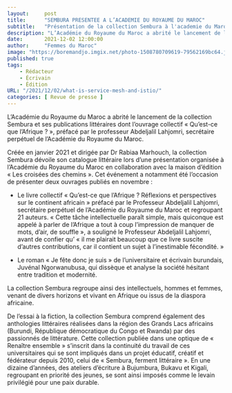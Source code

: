 ```yaml
---
layout:     post 
title:      "SEMBURA PRESENTEE A L’ACADEMIE DU ROYAUME DU MAROC"
subtitle:   "Présentation de la collection Sembura à l'academie du Maroc"
description: "L’Académie du Royaume du Maroc a abrité le lancement de la collection Sembura et ses publications littéraires dont l’ouvrage collectif « Qu’est-ce que l’Afrique ? », préfacé par le professeur Abdeljalil Lahjomri, secrétaire perpétuel de l’Académie du Royaume du Maroc."
date:       2021-12-02 12:00:00
author:     "Femmes du Maroc"
image: "https://boremandjo.imgix.net/photo-1508780709619-79562169bc64.jpg"
published: true
tags:
    - Rédacteur 
    - Écrivain
    - Édition
URL: "/2021/12/02/what-is-service-mesh-and-istio/"
categories: [ Revue de presse ]    
---
```


L’Académie du Royaume du Maroc a abrité le lancement de la collection Sembura et ses publications littéraires dont l’ouvrage collectif « Qu’est-ce que l’Afrique ? », préfacé par le professeur Abdeljalil Lahjomri, secrétaire perpétuel de l’Académie du Royaume du Maroc.

Créée en janvier 2021 et dirigée par Dr Rabiaa Marhouch, la collection Sembura dévoile son catalogue littéraire lors d’une présentation organisée à l’Académie du Royaume du Maroc en collaboration avec la maison d’édition « Les croisées des chemins ». Cet événement a notamment été l’occasion de présenter deux ouvrages publiés en novembre :

 

- Le livre collectif « Qu’est-ce que l’Afrique ? Réflexions et perspectives sur le continent africain » préfacé par le Professeur Abdeljalil Lahjomri, secrétaire perpétuel de l’Académie du Royaume du Maroc et regroupant 21 auteurs. « Cette tâche intellectuelle paraît simple, mais quiconque est appelé à parler de l’Afrique a tout à coup l’impression de manquer de mots, d’air, de souffle », a souligné le Professeur Abdeljalil Lahjomri, avant de confier qu’ « il me plairait beaucoup que ce livre suscite d’autres contributions, car il contient un sujet à l’inestimable fécondité. »
 

- Le roman « Je fête donc je suis » de l’universitaire et écrivain burundais, Juvénal Ngorwanubusa, qui dissèque et analyse la société hésitant entre tradition et modernité.
 

La collection Sembura regroupe ainsi des intellectuels, hommes et femmes, venant de divers horizons et vivant en Afrique ou issus de la diaspora africaine. 

 

De l’essai à la fiction, la collection Sembura comprend également des anthologies littéraires réalisées dans la région des Grands Lacs africains (Burundi, République démocratique du Congo et Rwanda) par des passionnés de littérature. Cette collection publiée dans une optique de « Renaître ensemble » s’inscrit dans la continuité du travail de ces universitaires qui se sont impliqués dans un projet éducatif, créatif et fédérateur depuis 2010, celui de « Sembura, ferment littéraire ». En une dizaine d’années, des ateliers d’écriture à Bujumbura, Bukavu et Kigali, regroupant en priorité des jeunes, se sont ainsi imposés comme le levain privilégié pour une paix durable. 